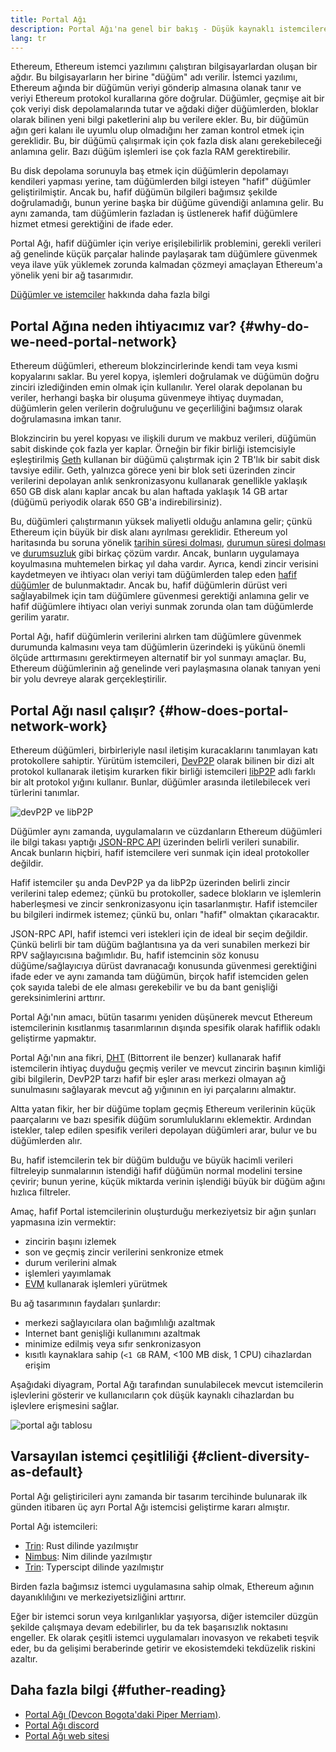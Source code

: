 ```yaml
---
title: Portal Ağı
description: Portal Ağı'na genel bir bakış - Düşük kaynaklı istemcilere destek olmak için tasarlanmış, geliştirme aşamasındaki bir ağ.
lang: tr
---
```


Ethereum, Ethereum istemci yazılımını çalıştıran bilgisayarlardan oluşan bir ağdır. Bu bilgisayarların her birine "düğüm" adı verilir. İstemci yazılımı, Ethereum ağında bir düğümün veriyi gönderip almasına olanak tanır ve veriyi Ethereum protokol kurallarına göre doğrular. Düğümler, geçmişe ait bir çok veriyi disk depolamalarında tutar ve ağdaki diğer düğümlerden, bloklar olarak bilinen yeni bilgi paketlerini alıp bu verilere ekler. Bu, bir düğümün ağın geri kalanı ile uyumlu olup olmadığını her zaman kontrol etmek için gereklidir. Bu, bir düğümü çalışırmak için çok fazla disk alanı gerekebileceği anlamına gelir. Bazı düğüm işlemleri ise çok fazla RAM gerektirebilir.

Bu disk depolama sorunuyla baş etmek için düğümlerin depolamayı kendileri yapması yerine, tam düğümlerden bilgi isteyen "hafif" düğümler geliştirilmiştir. Ancak bu, hafif düğümün bilgileri bağımsız şekilde doğrulamadığı, bunun yerine başka bir düğüme güvendiği anlamına gelir. Bu aynı zamanda, tam düğümlerin fazladan iş üstlenerek hafif düğümlere hizmet etmesi gerektiğini de ifade eder.

Portal Ağı, hafif düğümler için veriye erişilebilirlik problemini, gerekli verileri ağ genelinde küçük parçalar halinde paylaşarak tam düğümlere güvenmek veya ilave yük yüklemek zorunda kalmadan çözmeyi amaçlayan Ethereum'a yönelik yeni bir ağ tasarımıdır.

[Düğümler ve istemciler](/developers/docs/nodes-and-clients/) hakkında daha fazla bilgi

## Portal Ağına neden ihtiyacımız var? {#why-do-we-need-portal-network}

Ethereum düğümleri, ethereum blokzincirlerinde kendi tam veya kısmi kopyalarını saklar. Bu yerel kopya, işlemleri doğrulamak ve düğümün doğru zinciri izlediğinden emin olmak için kullanılır. Yerel olarak depolanan bu veriler, herhangi başka bir oluşuma güvenmeye ihtiyaç duymadan, düğümlerin gelen verilerin doğruluğunu ve geçerliliğini bağımsız olarak doğrulamasına imkan tanır.

Blokzincirin bu yerel kopyası ve ilişkili durum ve makbuz verileri, düğümün sabit diskinde çok fazla yer kaplar. Örneğin bir fikir birliği istemcisiyle eşleştirilmiş [Geth](https://geth.ethereum.org) kullanan bir düğümü çalıştırmak için 2 TB'lık bir sabit disk tavsiye edilir. Geth, yalnızca görece yeni bir blok seti üzerinden zincir verilerini depolayan anlık senkronizasyonu kullanarak genellikle yaklaşık 650 GB disk alanı kaplar ancak bu alan haftada yaklaşık 14 GB artar (düğümü periyodik olarak 650 GB'a indirebilirsiniz).

Bu, düğümleri çalıştırmanın yüksek maliyetli olduğu anlamına gelir; çünkü Ethereum için büyük bir disk alanı ayrılması gereklidir. Ethereum yol haritasında bu soruna yönelik [tarihin süresi dolması](/roadmap/statelessness/#history-expiry), [durumun süresi dolması](/roadmap/statelessness/#state-expiry) ve [durumsuzluk](/roadmap/statelessness/) gibi birkaç çözüm vardır. Ancak, bunların uygulamaya koyulmasına muhtemelen birkaç yıl daha vardır. Ayrıca, kendi zincir verisini kaydetmeyen ve ihtiyacı olan veriyi tam düğümlerden talep eden [hafif düğümler](/developers/docs/nodes-and-clients/light-clients/) de bulunmaktadır. Ancak bu, hafif düğümlerin dürüst veri sağlayabilmek için tam düğümlere güvenmesi gerektiği anlamına gelir ve hafif düğümlere ihtiyacı olan veriyi sunmak zorunda olan tam düğümlerde gerilim yaratır.

Portal Ağı, hafif düğümlerin verilerini alırken tam düğümlere güvenmek durumunda kalmasını veya tam düğümlerin üzerindeki iş yükünü önemli ölçüde arttırmasını gerektirmeyen alternatif bir yol sunmayı amaçlar. Bu, Ethereum düğümlerinin ağ genelinde veri paylaşmasına olanak tanıyan yeni bir yolu devreye alarak gerçekleştirilir.

## Portal Ağı nasıl çalışır? {#how-does-portal-network-work}

Ethereum düğümleri, birbirleriyle nasıl iletişim kuracaklarını tanımlayan katı protokollere sahiptir. Yürütüm istemcileri, [DevP2P](/developers/docs/networking-layer/#devp2p) olarak bilinen bir dizi alt protokol kullanarak iletişim kurarken fikir birliği istemcileri [libP2P](/developers/docs/networking-layer/#libp2p) adlı farklı bir alt protokol yığını kullanır. Bunlar, düğümler arasında iletilebilecek veri türlerini tanımlar.

![devP2P ve libP2P](portal-network-devp2p-libp2p.png)

Düğümler aynı zamanda, uygulamaların ve cüzdanların Ethereum düğümleri ile bilgi takası yaptığı [JSON-RPC API](/developers/docs/apis/json-rpc/) üzerinden belirli verileri sunabilir. Ancak bunların hiçbiri, hafif istemcilere veri sunmak için ideal protokoller değildir.

Hafif istemciler şu anda DevP2P ya da libP2p üzerinden belirli zincir verilerini talep edemez; çünkü bu protokoller, sadece blokların ve işlemlerin haberleşmesi ve zincir senkronizasyonu için tasarlanmıştır. Hafif istemciler bu bilgileri indirmek istemez; çünkü bu, onları "hafif" olmaktan çıkaracaktır.

JSON-RPC API, hafif istemci veri istekleri için de ideal bir seçim değildir. Çünkü belirli bir tam düğüm bağlantısına ya da veri sunabilen merkezi bir RPV sağlayıcısına bağımlıdır. Bu, hafif istemcinin söz konusu düğüme/sağlayıcıya dürüst davranacağı konusunda güvenmesi gerektiğini ifade eder ve aynı zamanda tam düğümün, birçok hafif istemciden gelen çok sayıda talebi de ele alması gerekebilir ve bu da bant genişliği gereksinimlerini arttırır.

Portal Ağı'nın amacı, bütün tasarımı yeniden düşünerek mevcut Ethereum istemcilerinin kısıtlanmış tasarımlarının dışında spesifik olarak hafiflik odaklı geliştirme yapmaktır.

Portal Ağı'nın ana fikri, [DHT](https://en.wikipedia.org/wiki/Distributed_hash_table) (Bittorrent ile benzer) kullanarak hafif istemcilerin ihtiyaç duyduğu geçmiş veriler ve mevcut zincirin başının kimliği gibi bilgilerin, DevP2P tarzı hafif bir eşler arası merkezi olmayan ağ sunulmasını sağlayarak mevcut ağ yığınının en iyi parçalarını almaktır.

Altta yatan fikir, her bir düğüme toplam geçmiş Ethereum verilerinin küçük paarçalarını ve bazı spesifik düğüm sorumluluklarını eklemektir. Ardından istekler, talep edilen spesifik verileri depolayan düğümleri arar, bulur ve bu düğümlerden alır.

Bu, hafif istemcilerin tek bir düğüm bulduğu ve büyük hacimli verileri filtreleyip sunmalarının istendiği hafif düğümün normal modelini tersine çevirir; bunun yerine, küçük miktarda verinin işlendiği büyük bir düğüm ağını hızlıca filtreler.

Amaç, hafif Portal istemcilerinin oluşturduğu merkeziyetsiz bir ağın şunları yapmasına izin vermektir:

- zincirin başını izlemek
- son ve geçmiş zincir verilerini senkronize etmek
- durum verilerini almak
- işlemleri yayımlamak
- [EVM](/developers/docs/evm/) kullanarak işlemleri yürütmek

Bu ağ tasarımının faydaları şunlardır:

- merkezi sağlayıcılara olan bağımlılığı azaltmak
- Internet bant genişliği kullanımını azaltmak
- minimize edilmiş veya sıfır senkronizasyon
- kısıtlı kaynaklara sahip (`<1 GB` RAM, <100 MB disk, 1 CPU) cihazlardan erişim

Aşağıdaki diyagram, Portal Ağı tarafından sunulabilecek mevcut istemcilerin işlevlerini gösterir ve kullanıcıların çok düşük kaynaklı cihazlardan bu işlevlere erişmesini sağlar.

![portal ağı tablosu](portal-network-table2.png)

## Varsayılan istemci çeşitliliği {#client-diversity-as-default}

Portal Ağı geliştiricileri aynı zamanda bir tasarım tercihinde bulunarak ilk günden itibaren üç ayrı Portal Ağı istemcisi geliştirme kararı almıştır.

Portal Ağı istemcileri:

- [Trin](https://github.com/ethereum/trin): Rust dilinde yazılmıştır
- [Nimbus](https://nimbus.team/docs/fluffy.html): Nim dilinde yazılmıştır
- [Trin](https://github.com/ethereumjs/ultralight): Typerscipt dilinde yazılmıştır

Birden fazla bağımsız istemci uygulamasına sahip olmak, Ethereum ağının dayanıklılığını ve merkeziyetsizliğini arttırır.

Eğer bir istemci sorun veya kırılganlıklar yaşıyorsa, diğer istemciler düzgün şekilde çalışmaya devam edebilirler, bu da tek başarısızlık noktasını engeller. Ek olarak çeşitli istemci uygulamaları inovasyon ve rekabeti teşvik eder, bu da gelişimi beraberinde getirir ve ekosistemdeki tekdüzelik riskini azaltır.

## Daha fazla bilgi {#futher-reading}

- [Portal Ağı (Devcon Bogota'daki Piper Merriam)](https://www.youtube.com/watch?v=0stc9jnQLXA).
- [Portal Ağı discord](https://discord.gg/6XFs56cX)
- [Portal Ağı web sitesi](https://ethportal.net)
